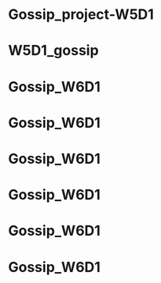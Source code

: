 # Gossip_project-W5D1
# W5D1_gossip
# Gossip_W6D1
# Gossip_W6D1
# Gossip_W6D1
# Gossip_W6D1
# Gossip_W6D1
# Gossip_W6D1
